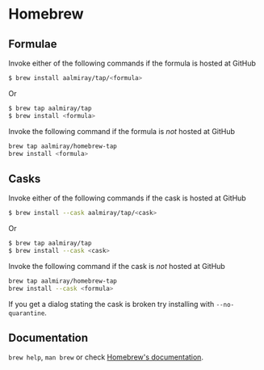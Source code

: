# Homebrew

## Formulae
Invoke either of the following commands if the formula is hosted at GitHub

```sh
$ brew install aalmiray/tap/<formula>
```

Or

```sh
$ brew tap aalmiray/tap
$ brew install <formula>
```

Invoke the following command if the formula is *not* hosted at GitHub

```sh
brew tap aalmiray/homebrew-tap 
brew install <formula>
```

## Casks
Invoke either of the following commands if the cask is hosted at GitHub

```sh
$ brew install --cask aalmiray/tap/<cask>
```

Or

```sh
$ brew tap aalmiray/tap
$ brew install --cask <cask>
```

Invoke the following command if the cask is *not* hosted at GitHub

```sh
brew tap aalmiray/homebrew-tap 
brew install --cask <formula>
```

If you get a dialog stating the cask is broken try installing with `--no-quarantine`.

## Documentation
`brew help`, `man brew` or check [Homebrew's documentation](https://docs.brew.sh).
